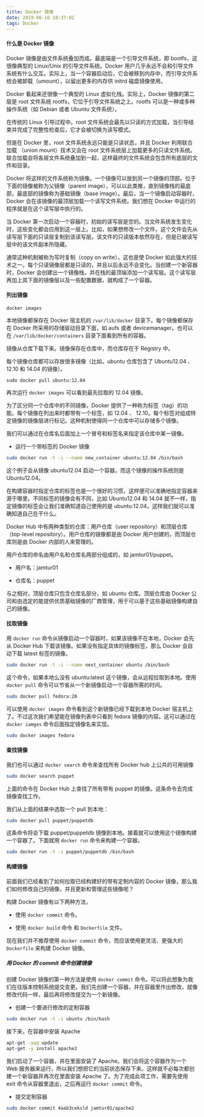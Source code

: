 ```yaml
---
title: Docker 镜像
date: 2019-06-16 18:37:02
tags: Docker
---
```


#### 什么是 Docker 镜像

Docker 镜像是由文件系统叠加而成。最底端是一个引导文件系统，即 bootfs，这很像典型的 Linux/Unix 的引导文件系统。Docker 用户几乎永远不会和引导文件系统有什么交互。实际上，当一个容器启动后，它会被移到内存中，而引导文件系统会被卸载（umount），以留出更多的内存供 initrd 磁盘镜像使用。

Docker 看起来还很像一个典型的 Linux 虚拟化栈。实际上，Docker 镜像的第二层是 root 文件系统 rootfs，它位于引导文件系统之上。rootfs 可以是一种或多种操作系统（如 Debian 或者 Ubuntu 文件系统）。

在传统的 Linux 引导过程中。root 文件系统会最先以只读的方式加载，当引导结束并完成了完整性检查后，它才会被切换为读写模式。

但是在 Docker 里，root 文件系统永远只能是只读状态，并且 Docker 利用联合加载 （union mount）技术又会在 root 文件系统层上加载更多的只读文件系统。联合加载会将各层文件系统叠加到一起，这样最终的文件系统会包含所有底层的文件和目录。

Docker 将这样的文件系统称为镜像。一个镜像可以放到另一个镜像的顶部。位于下面的镜像被称为父镜像（parent image），可以以此类推，直到镜像栈的最底部，最底部的镜像称为基础镜像（base image）。最后，当一个镜像启动容器时，Docker 会在该镜像的最顶层加载一个读写文件系统。我们想在 Docker 中运行的程序就是在这个读写层中执行的。

当 Docker 第一次启动一个容器时，初始的读写层是空的。当文件系统发生变化时，这些变化都会应用到这一层上。比如，如果想修改一个文件，这个文件会先从读写层下面的只读层复制到该读写层。该文件的只读版本依然存在，但是已被读写层中的该文件副本所隐藏。

通常这种机制被称为写时复制（copy on write），这也是使 Docker 如此强大的技术之一。每个只读镜像层都是只读的，并且以后永远不会变化。当创建一个新容器时，Docker 会创建出一个镜像栈，并在栈的最顶端添加一个读写层。这个读写层再加上其下面的镜像层以及一些配置数据，就构成了一个容器。


#### 列出镜像

`docker images`

本地镜像都保存在 Docker 宿主机的 `/var/lib/docker` 目录下。每个镜像都保存在 Docker 所采用的存储驱动目录下面，如 aufs 或者 devicemanager。也可以在 `/var/lib/docker/containers` 目录下面看到所有的容器。

镜像从仓库下载下来。镜像保存在仓库中，而仓库存在于 Registry 中。

每个镜像仓库都可以存放很多镜像（比如，ubuntu 仓库包含了 Ubuntu12.04 、 12.10 和 14.04 的镜像）。

`sudo docker pull ubuntu:12.04`

再次运行 `docker images` 可以看到最先拉取的 12.04 镜像。

为了区分同一个仓库中的不同镜像，Docker 提供了一种称为标签（tag）的功能。每个镜像在列出来时都带有一个标签，如 12.04 、 12.10。每个标签对组成特定镜像的镜像层进行标记。这种机制使得同一个仓库中可以存储多个镜像。

我们可以通过在仓库名后面加上一个冒号和标签名来指定该仓库中某一镜像。

* 运行一个带标签的 Docker 镜像

```bash
sudo docker run -t -i --name new_container ubuntu:12.04 /bin/bash
```

这个例子会从镜像 ubuntu12.04 启动一个容器，而这个镜像的操作系统则是 Ubuntu12.04。

在构建容器时指定仓库的标签也是一个很好的习惯，这样便可以准确地指定容器来源于哪里。不同标签的镜像会有不同，比如 Ubuntu12.04 和 14.04 就不一样，指定镜像的标签会让我们准确知道自己使用的是 ubuntu:12.04，这样我们就可以准确知道自己在干什么。

Docker Hub 中有两种类型的仓库：用户仓库（user repository）和顶层仓库（top-level repository）。用户仓库的镜像都是由 Docker 用户创建的，而顶层仓库则是由 Docker 内部的人来管理的。

用户仓库的命名由用户名和仓库名两部分组成的，如 jamtur01/puppet。

* 用户名：jamtur01

* 仓库名：puppet

与之相对，顶层仓库只包含仓库名部分，如 ubuntu 仓库。顶层仓库由 Docker 公司和由选定的能提供优质基础镜像的厂商管理，用于可以基于这些基础镜像构建自己的镜像。


#### 拉取镜像

用 `docker run` 命令从镜像启动一个容器时，如果该镜像不在本地，Docker 会先从 Docker Hub 下载该镜像。如果没有指定具体的镜像标签，那么 Docker 会自动下载 latest 标签的镜像。

```bash
sudo docker run -t -i --name next_container ubuntu /bin/bash
```

这个命令，如果本地么没有 ubuntu:latest 这个镜像，会从远程拉取到本地。使用 `docker pull` 命令可以节省从一个新镜像启动一个容器所需的时间。

```bash
sudo docker pull fedora:20
```

可以使用 `docker images` 命令看到这个新镜像已经下载到本地 Docker 宿主机上了。不过这次我们希望能在镜像列表中只看到 fedora 镜像的内容。这可以通过在 `docker iamges` 命令后面指定镜像名来实现。

```bash
sudo docker images fedora
```


#### 查找镜像

我们也可以通过 `docker search` 命令来查找所有 Docker hub 上公共的可用镜像

```bash
sudo docker search puppet
```

上面的命令在 Docker Hub 上查找了所有带有 puppet 的镜像。这条命令去完成镜像查找工作。

我们从上面的结果中选取一个 pull 到本地：

```bash
sudo docker pull puppet/puppetdb
```

这条命令将会下载 puppet/puppetdb 镜像到本地。接着就可以使用这个镜像构建一个容器了。下面就用 `docker run` 命令来构建一个容器。

```bash
sudo docker run -t -i puppet/puppetdb /bin/bash
```


#### 构建镜像

前面我们已经看到了如何拉取已经构建好的带有定制内容的 Docker 镜像，那么我们如何修改自己的镜像，并且更新和管理这些镜像呢？

构建 Docker 镜像有以下两种方法，

* 使用 `docker commit` 命令。

* 使用 `docker build` 命令 和 `Dockerfile` 文件。

现在我们并不推荐使用 `docker commit` 命令，而应该使用更灵活、更强大的 `Dockerfile` 来构建 Docker 镜像。

##### 用 Docker 的 commit 命令创建镜像

创建 Docker 镜像的第一种方法是使用 `docker commit` 命令。可以将此想象为我们在往版本控制系统提交变更。我们先创建一个容器，并在容器里作出修改，就像修改代码一样，最后再将修改提交为一个新镜像。

* 创建一个要进行修改的定制容器

```bash
sudo docker run -t -i ubuntu /bin/bash
```

接下来，在容器中安装 Apache

```bash
apt-get -yqq update
apt-get -y install apache2
```

我们启动了一个容器，并在里面安装了 Apache。我们会将这个容器作为一个 Web 服务器来运行，所以我们想把它的当前状态保存下来。这样就不必每次都创建一个新容器并再次在里面安装 Apache 了。为了完成此项工作，需要先使用 exit 命令从容器里退出，之后再运行 `docker commit` 命令。

* 提交定制容器

```bash
sudo docker commit 4aab3ceksld jamtur01/apache2
```

